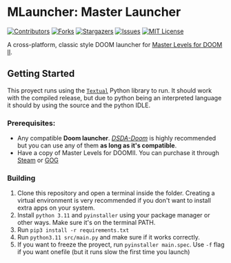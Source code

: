 # MLauncher: Master Launcher
[![Contributors][contributors-shield]][contributors-url]
[![Forks][forks-shield]][forks-url]
[![Stargazers][stars-shield]][stars-url]
[![Issues][issues-shield]][issues-url]
[![MIT License][license-shield]][license-url]


A cross-platform, classic style DOOM launcher for [Master Levels for DOOM II](https://store.steampowered.com/app/9160/Master_Levels_for_Doom_II/).

## Getting Started
This proyect runs using the [`Textual`](https://textual.textualize.io) Python library to run. It should work with the compiled release, but due to python being an interpreted language it should by using the source and the python IDLE.
### Prerequisites:
- Any compatible **Doom launcher**. [*DSDA-Doom*](https://github.com/kraflab/dsda-doom) is highly recommended but you can use any of them **as long as it's compatible**.
- Have a copy of Master Levels for DOOMII. You can purchase it through [Steam](https://login.steampowered.com/jwt/refresh?redir=https://store.steampowered.com/app/9160/Master_Levels_for_Doom_II/) or [GOG](https://www.gog.com/game/doom_ii)
### Building
1. Clone this repository and open a terminal inside the folder. Creating a virtual environment is very recommended if you don't want to install extra apps on your system.
2. Install `python 3.11` and `pyinstaller` using your package manager or other ways. Make sure it's on the terminal PATH.
3. Run `pip3 install -r requirements.txt`
4. Run `python3.11 src/main.py` and make sure if it works correctly.
5. If you want to freeze the proyect, run `pyinstaller main.spec`. Use `-f` flag if you want onefile (but it runs slow the first time you launch)

[contributors-shield]: https://img.shields.io/github/contributors/drHyperion451/MLauncher.svg?style=for-the-badge
[contributors-url]: https://github.com/drHyperion451/MLauncher/graphs/contributors
[forks-shield]: https://img.shields.io/github/forks/drHyperion451/MLauncher.svg?style=for-the-badge
[forks-url]: https://github.com/drHyperion451/MLauncher/network/members
[stars-shield]: https://img.shields.io/github/stars/drHyperion451/MLauncher.svg?style=for-the-badge
[stars-url]: https://github.com/drHyperion451/MLauncher/stargazers
[issues-shield]: https://img.shields.io/github/issues/drHyperion451/MLauncher.svg?style=for-the-badge
[issues-url]: https://github.com/drHyperion451/MLauncher/issues
[license-shield]: https://img.shields.io/github/license/drHyperion451/MLauncher.svg?style=for-the-badge
[license-url]: https://github.com/drHyperion451/MLauncher/blob/master/COPYING

